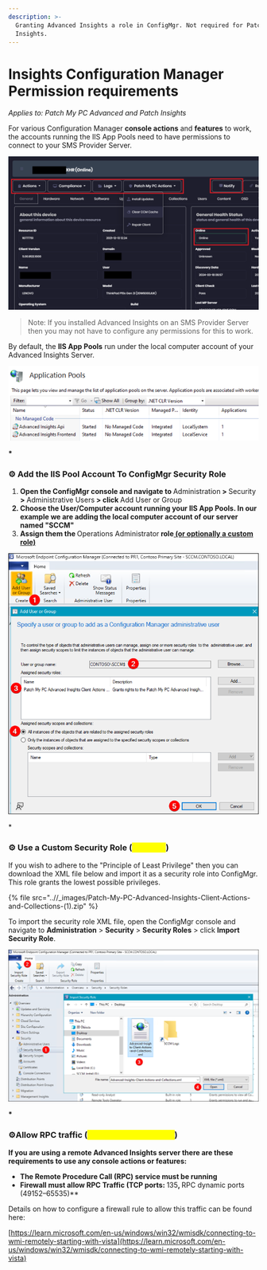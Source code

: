 ```yaml
---
description: >-
  Granting Advanced Insights a role in ConfigMgr. Not required for Patch
  Insights.
---
```


# Insights Configuration Manager Permission requirements

_Applies to: Patch My PC Advanced and Patch Insights_

For various Configuration Manager <strong>console actions</strong> and <strong>features</strong> to work, the accounts running the IIS App Pools need to have permissions to connect to your SMS Provider Server.&#x20;

![](/_images/Permissions-Example.png)

<blockquote class="wp-block-quote">
<p>Note: If you installed Advanced Insights on an SMS Provider Server then you may not have to configure any permissions for this to work.</p>
</blockquote>

By default, the <strong>IIS App Pools</strong> run under the local computer account of your Advanced Insights Server.&#x20;

![](/_images/image-(1320).png "")

<strong>*

### ⚙ Add the IIS Pool Account To ConfigMgr Security Role

1. Open the ConfigMgr console and navigate to </strong>Administration<strong> > </strong>Security<strong> > </strong>Administrative Users<strong> > click </strong>Add User or Group<strong>
2. Choose the User/Computer account running your IIS App Pools. In our example we are adding the local computer account of our server named "SCCM"
3. Assign them the </strong>Operations Administrator<strong> role[ (or optionally a custom role)](insights-configuration-manager-permission-requirements.md#use-a-custom-security-role-optional)

![](/_images/image-(1095).png "")

</strong>*

### ⚙ Use a Custom Security Role (<mark style="color:yellow;">Optional</mark>)

If you wish to adhere to the "Principle of Least Privilege" then you can download the XML file below and import it as a security role into ConfigMgr. This role grants the lowest possible privileges.

{% file src="..//_images/Patch-My-PC-Advanced-Insights-Client-Actions-and-Collections-(1).zip" %}

To import the security role XML file, open the ConfigMgr console and navigate to <strong>Administration</strong> > <strong>Security</strong> > <strong>Security Roles</strong> > click <strong>Import Security Role</strong>.

![](/_images/image-(1163).png "")

<strong>*

### ⚙Allow RPC traffic (<mark style="color:yellow;">If using remote server</mark>)

If you are using a remote Advanced Insights server there are these requirements to use any console actions or features:

* The Remote Procedure Call (RPC) service must be running
* Firewall must allow RPC Traffic (TCP ports: </strong>135<strong>, </strong>RPC dynamic ports (49152–65535)**

Details on how to configure a firewall rule to allow this traffic can be found here:&#x20;

[https://learn.microsoft.com/en-us/windows/win32/wmisdk/connecting-to-wmi-remotely-starting-with-vista](https://learn.microsoft.com/en-us/windows/win32/wmisdk/connecting-to-wmi-remotely-starting-with-vista)